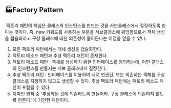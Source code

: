 ## **🏭Factory Pattern**



&nbsp;팩토리 패턴의 핵심은 클래스의 인스턴스를 만드는 것을 서브클래스에서 결정하도록 한다는 것이다. 즉, new 키워드를 사용하는 부분을 서브클래스에 위임함으로서 객체 생성을 캡슐화하고 구상 클래스에 대한 의존성이 줄어든다는 이점을 얻을 수 있다.

1) 모든 팩토리 패턴에서는 객체 생성을 캡슐화한다.
2) 팩토리 메소드 패턴과 추상 팩토리 패턴이 존재한다.
3) 팩토리 메소드 패턴 : 객체를 생성하기 위한 인터페이스를 정의하는데, 어떤 클래스의 인스턴스를 만들지는 서브 클래스에서 결정한다.
4) 추상 팩토리 패턴 : 인터페이스를 이용하여 서로 연관된, 또는 의존하는 객체를 구상 클래스를 지정하지 않고도 생성할 수 있다. 추상 팩토리 패턴에는 팩토리 메소드 패턴이 포함될 수 있다.
5) 디자인 원칙 중 '추상화된 것에 의존하도록 만들어라. 구상 클래스에 의존하지 않도록 만든다.'에 기인한 패턴이다. 


